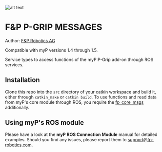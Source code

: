 ![alt text](https://www.fp-robotics.com/wp-content/themes/fprobot/img/FP_personal-robotics_logo.png "F&P Robotics AG")

# F&P P-GRIP MESSAGES

Author: [F&P Robotics AG](https://www.fp-robotics.com)

Compatible with myP versions 1.4 through 1.5.

Service types to access functions of the myP P-Grip add-on through ROS services.

## Installation

Clone this repo into the `src` directory of your catkin workspace and build it, either through `catkin_make` or `catkin build`. To use functions and read data from myP's core module through ROS, you require the [fp_core_msgs](https://github.com/fp-robotics/fp_core_msgs) additionally.

## Using myP's ROS module

Please have a look at the __**myP ROS Connection Module**__ manual for detailed examples. Should you find any issues, please report them to [support@fp-robotics.com](support@fp-robotics.com).
